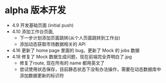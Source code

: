 # alpha 版本开发
- 4.9 开发基础页面 (initial push)
- 4.10 添加工作台页面, 
  - 下一步计划添加页面跳转(从个人页面跳转到工作台)
  - 添加动态获取市场数据相关的 API
- 4.16 更新了 home page 里面的 bug，更新了 Mock 的 jobs 数据
- 4.18 修复了 Mock 数据生成问题，现在前端完全弄明白了.jpg
  - 修复了route, 现在所有的 name 都用英文了
  - 尝试使用状态保存，目前静态状态下没有办法操作，需要在动态数据库中添加数据更新的标识符